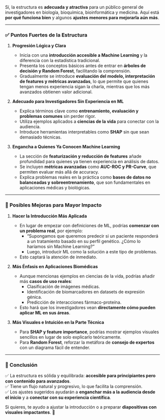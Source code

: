 Sí, la estructura es **adecuada y atractiva** para un público general de investigadores en biología, bioquímica, bioinformática y medicina. Aquí está **por qué funciona bien** y algunos **ajustes menores para mejorarla aún más**.

---

### **✅ Puntos Fuertes de la Estructura**
1. **Progresión Lógica y Clara**  
   - Inicia con una **introducción accesible a Machine Learning** y la diferencia con la estadística tradicional.
   - Presenta los conceptos básicos antes de entrar en **árboles de decisión y Random Forest**, facilitando la comprensión.
   - Gradualmente se introduce **evaluación del modelo, interpretación de features y métricas avanzadas**, lo que permite que quienes tengan menos experiencia sigan la charla, mientras que los más avanzados obtienen valor adicional.

2. **Adecuado para Investigadores Sin Experiencia en ML**  
   - Explica términos clave como **entrenamiento, evaluación y problemas comunes** sin perder rigor.
   - Utiliza ejemplos aplicados a **ciencias de la vida** para conectar con la audiencia.
   - Introduce herramientas interpretables como **SHAP** sin que sean demasiado técnicas.

3. **Engancha a Quienes Ya Conocen Machine Learning**  
   - La sección de **featurización y reducción de features** añade profundidad para quienes ya tienen experiencia en análisis de datos.
   - Se incluyen **métricas avanzadas** como **AUC-ROC y PR-Curve**, que permiten evaluar más allá de accuracy.
   - Explica problemas reales en la práctica como **bases de datos no balanceadas y sobreentrenamiento**, que son fundamentales en aplicaciones médicas y biológicas.

---

### **🔧 Posibles Mejoras para Mayor Impacto**
1. **Hacer la Introducción Más Aplicada**
   - En lugar de empezar con definiciones de ML, podrías **comenzar con un problema real**, por ejemplo:
     - “Supongamos que queremos predecir si un paciente responderá a un tratamiento basado en su perfil genético. ¿Cómo lo haríamos sin Machine Learning?”  
     - Luego, introducir ML como la solución a este tipo de problemas.
   - Esto captará la atención de inmediato.

2. **Más Énfasis en Aplicaciones Biomédicas**
   - Aunque mencionas ejemplos en ciencias de la vida, podrías añadir más **casos de uso reales**:
     - Clasificación de imágenes médicas.
     - Identificación de biomarcadores en datasets de expresión génica.
     - Predicción de interacciones fármaco-proteína.
   - Esto hará que los investigadores vean **directamente cómo pueden aplicar ML en sus áreas**.

3. **Más Visuales e Intuición en la Parte Técnica**
   - Para **SHAP y feature importance**, podrías mostrar ejemplos visuales sencillos en lugar de solo explicarlo teóricamente.
   - Para **Random Forest**, reforzar la metáfora de **consejo de expertos** con un diagrama fácil de entender.

---

### **🎯 Conclusión**
✅ La estructura es sólida y equilibrada: **accesible para principiantes pero con contenido para avanzados**.  
✅ Tiene un flujo natural y progresivo, lo que facilita la comprensión.  
✅ Los ajustes sugeridos ayudarán a **enganchar más a la audiencia desde el inicio** y a **conectar con su experiencia científica**.  

Si quieres, te ayudo a ajustar la introducción o a preparar **diapositivas con visuales impactantes**. 🚀
